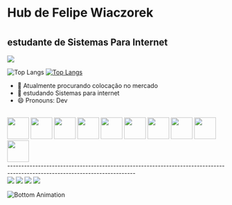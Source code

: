 <link rel="stylesheet" href="https://cdn.jsdelivr.net/gh/devicons/devicon@v2.15.1/devicon.min.css">

<h1> Hub de Felipe Wiaczorek<h1/>
<h2>estudante de Sistemas Para Internet </h2>

         
<picture>
  <source
    srcset="https://github-readme-stats.vercel.app/api?username=Wiaczorekff&show_icons=true&theme=dark"
    media="(prefers-color-scheme: dark)"
  />
  <source
    srcset="https://github-readme-stats.vercel.app/api?username=Wiaczorekff&show_icons=true"
    media="(prefers-color-scheme: light), (prefers-color-scheme: no-preference)"
  />
  <img src="https://github-readme-stats.vercel.app/api?username=Wiaczorekff&show_icons=true" />
</picture>

![Top Langs](https://github-readme-stats.vercel.app/api/top-langs/?username=Wiaczorekff&langs_count=8)
[![Top Langs](https://github-readme-stats.vercel.app/api/top-langs/?username=Wiaczorekff&layout=pie)](https://github.com/Wiaczorekff)





- 🔭 Atualmente procurando colocação no mercado
- 🌱 estudando Sistemas para internet
- 😄 Pronouns: Dev

<div style="display: inline_block" margin: 2px><br>
<img src="https://cdn.jsdelivr.net/gh/devicons/devicon/icons/angularjs/angularjs-original.svg" width="50px" height="50px" />
<img src="https://cdn.jsdelivr.net/gh/devicons/devicon/icons/laravel/laravel-plain.svg" width="50px" height="50px"  />
<img src="https://cdn.jsdelivr.net/gh/devicons/devicon/icons/css3/css3-original.svg" width="50px" height="50px" />
<img src="https://cdn.jsdelivr.net/gh/devicons/devicon/icons/html5/html5-original.svg" width="50px" height="50px" />
<img src="https://cdn.jsdelivr.net/gh/devicons/devicon/icons/javascript/javascript-original.svg" width="50px" height="50px" />
<img src="https://cdn.jsdelivr.net/gh/devicons/devicon/icons/java/java-original.svg" width="50px" height="50px" />
<img src="https://cdn.jsdelivr.net/gh/devicons/devicon/icons/php/php-original.svg" width="50px" height="50px" />
<img src="https://cdn.jsdelivr.net/gh/devicons/devicon/icons/mysql/mysql-original.svg" width="50px" height="50px" />
<img src="https://cdn.jsdelivr.net/gh/devicons/devicon/icons/swift/swift-original.svg" width="50px" height="50px" />
<img src="https://cdn.jsdelivr.net/gh/devicons/devicon/icons/arduino/arduino-original.svg"width="50px" height="50px" />
              
</div>
 ----------------------------------------------------------------------------------------------------------------------------
<div> 
  <a href="https://instagram.com/wiaczorekff" target="_blank"><img src="https://img.shields.io/badge/-Instagram-%23E4405F?style=for-the-badge&logo=instagram&logoColor=white" target="_blank"></a>
 <a href="https://discord.gg" target="_blank"><img src="https://img.shields.io/badge/Discord-7289DA?style=for-the-badge&logo=discord&logoColor=white" target="_blank"></a> 
  <a href = "felipeao410@gmail.com"><img src="https://img.shields.io/badge/-Gmail-%23333?style=for-the-badge&logo=gmail&logoColor=white" target="_blank"></a>
  <a href="[https://www.linkedin.com/in/rafaella-ballerini-45875016a](https://www.linkedin.com/in/felipe-wiaczorek-08a17a183/)" target="_blank"><img src="https://img.shields.io/badge/-LinkedIn-%230077B5?style=for-the-badge&logo=linkedin&logoColor=white" target="_blank"></a> 
</div>

![Bottom Animation](https://raw.githubusercontent.com/mayhemantt/mayhemantt/Update/svg/Bottom.svg)


